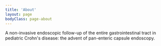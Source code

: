 ```yaml
---
title: 'About'
layout: page
bodyClass: page-about
---
```


A non-invasive endoscopic follow-up of the entire gastrointestinal tract in pediatric Crohn's disease: the advent of pan-enteric capsule endoscopy.
